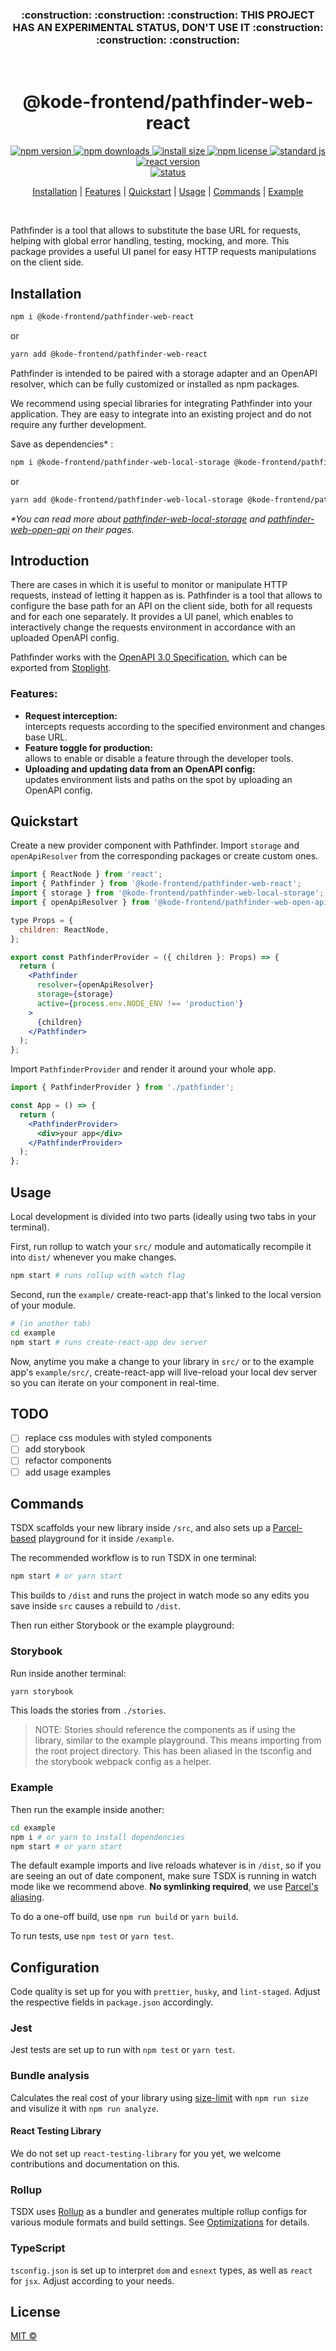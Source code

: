 <h3 align="center">:construction: :construction: :construction: THIS PROJECT HAS AN EXPERIMENTAL STATUS, DON'T USE IT :construction: :construction: :construction:</h3>
&nbsp;

<h1 align="center">@kode-frontend/pathfinder-web-react</h1>

<div align="center">
  <a href="https://www.npmjs.com/package/@kode-frontend/pathfinder-web-react">
		<img alt="npm version" src="https://img.shields.io/npm/v/@kode-frontend/pathfinder-web-react.svg">
	</a>
  <a href="https://www.npmjs.com/package/@kode-frontend/pathfinder-web-react">
		<img alt="npm downloads" src="https://img.shields.io/npm/dt/@kode-frontend/pathfinder-web-react.svg">
	</a>
  <a href="https://packagephobia.com/result?p=@kode-frontend/pathfinder-web-react">
		<img alt="install size" src="https://packagephobia.com/badge?p=@kode-frontend/pathfinder-web-react">
	</a>
  <a href="https://github.com/appKODE/pathfinder-web-react/blob/main/LICENSE">
		<img alt="npm license" src="https://img.shields.io/npm/l/@kode-frontend/pathfinder-web-react.svg">
	</a>
  <a href="https://standardjs.com">
		<img alt="standard js" src="https://img.shields.io/badge/code_style-standard-brightgreen.svg">
	</a>
  <a href="https://reactjs.org/">
		<img alt="react version" src="https://img.shields.io/badge/react->=16-green?style=flat&logo">
	</a>
  <br>
  <a href="#">
		<img alt="status" src="https://img.shields.io/badge/status-experimental-red?style=flat&logo">
	</a>
</div>

<p align="center">
  <a href="#installation">Installation</a> | 
  <a href="#features">Features</a> |
  <a href="#quickstart">Quickstart</a> |
  <a href="#usage">Usage</a> |
  <a href="#commands">Commands</a> |
  <a href="#example">Example</a>
</p>
&nbsp;

Pathfinder is a tool that allows to substitute the base URL for requests, helping with global error handling, testing, mocking, and more. This package provides a useful UI panel for easy HTTP requests manipulations on the client side.

## Installation

```bash
npm i @kode-frontend/pathfinder-web-react
```

or

```bash
yarn add @kode-frontend/pathfinder-web-react
```

Pathfinder is intended to be paired with a storage adapter and an OpenAPI resolver, which can be fully customized or installed as npm packages.

We recommend using special libraries for integrating Pathfinder into your application. They are easy to integrate into an existing project and do not require any further development.

Save as dependencies\* :

```bash
npm i @kode-frontend/pathfinder-web-local-storage @kode-frontend/pathfinder-web-open-api
```

or

```bash
yarn add @kode-frontend/pathfinder-web-local-storage @kode-frontend/pathfinder-web-open-api
```

_\*You can read more about [pathfinder-web-local-storage](https://www.npmjs.com/package/@kode-frontend/pathfinder-web-local-storage) and [pathfinder-web-open-api](https://www.npmjs.com/package/@kode-frontend/pathfinder-web-open-api) on their pages._

## Introduction

There are cases in which it is useful to monitor or manipulate HTTP requests, instead of letting it happen as is. Pathfinder is a tool that allows to configure the base path for an API on the client side, both for all requests and for each one separately. It provides a UI panel, which enables to interactively change the requests environment in accordance with an uploaded OpenAPI config.

Pathfinder works with the [OpenAPI 3.0 Specification](https://swagger.io/specification/), which can be exported from [Stoplight](https://stoplight.io/).

### Features:

- **Request interception:**\
   intercepts requests according to the specified environment and changes base URL.
- **Feature toggle for production:**\
   allows to enable or disable a feature through the developer tools.
- **Uploading and updating data from an OpenAPI config:**\
   updates environment lists and paths on the spot by uploading an OpenAPI config.

## Quickstart

Create a new provider component with Pathfinder. Import `storage` and `openApiResolver` from the corresponding packages or create custom ones.

```jsx
import { ReactNode } from 'react';
import { Pathfinder } from '@kode-frontend/pathfinder-web-react';
import { storage } from '@kode-frontend/pathfinder-web-local-storage';
import { openApiResolver } from '@kode-frontend/pathfinder-web-open-api';

type Props = {
  children: ReactNode,
};

export const PathfinderProvider = ({ children }: Props) => {
  return (
    <Pathfinder
      resolver={openApiResolver}
      storage={storage}
      active={process.env.NODE_ENV !== 'production'}
    >
      {children}
    </Pathfinder>
  );
};
```

Import `PathfinderProvider` and render it around your whole app.

```jsx
import { PathfinderProvider } from './pathfinder';

const App = () => {
  return (
    <PathfinderProvider>
      <div>your app</div>
    </PathfinderProvider>
  );
};
```

## Usage

Local development is divided into two parts (ideally using two tabs in your terminal).

First, run rollup to watch your `src/` module and automatically recompile it into `dist/` whenever you make changes.

```bash
npm start # runs rollup with watch flag
```

Second, run the `example/` create-react-app that's linked to the local version of your module.

```bash
# (in another tab)
cd example
npm start # runs create-react-app dev server
```

Now, anytime you make a change to your library in `src/` or to the example app's `example/src/`, create-react-app will live-reload your local dev server so you can iterate on your component in real-time.

## TODO

- [ ] replace css modules with styled components
- [ ] add storybook
- [ ] refactor components
- [ ] add usage examples

## Commands

TSDX scaffolds your new library inside `/src`, and also sets up a [Parcel-based](https://parceljs.org) playground for it inside `/example`.

The recommended workflow is to run TSDX in one terminal:

```bash
npm start # or yarn start
```

This builds to `/dist` and runs the project in watch mode so any edits you save inside `src` causes a rebuild to `/dist`.

Then run either Storybook or the example playground:

### Storybook

Run inside another terminal:

```bash
yarn storybook
```

This loads the stories from `./stories`.

> NOTE: Stories should reference the components as if using the library, similar to the example playground. This means importing from the root project directory. This has been aliased in the tsconfig and the storybook webpack config as a helper.

### Example

Then run the example inside another:

```bash
cd example
npm i # or yarn to install dependencies
npm start # or yarn start
```

The default example imports and live reloads whatever is in `/dist`, so if you are seeing an out of date component, make sure TSDX is running in watch mode like we recommend above. **No symlinking required**, we use [Parcel's aliasing](https://parceljs.org/module_resolution.html#aliases).

To do a one-off build, use `npm run build` or `yarn build`.

To run tests, use `npm test` or `yarn test`.

## Configuration

Code quality is set up for you with `prettier`, `husky`, and `lint-staged`. Adjust the respective fields in `package.json` accordingly.

### Jest

Jest tests are set up to run with `npm test` or `yarn test`.

### Bundle analysis

Calculates the real cost of your library using [size-limit](https://github.com/ai/size-limit) with `npm run size` and visulize it with `npm run analyze`.

#### React Testing Library

We do not set up `react-testing-library` for you yet, we welcome contributions and documentation on this.

### Rollup

TSDX uses [Rollup](https://rollupjs.org) as a bundler and generates multiple rollup configs for various module formats and build settings. See [Optimizations](#optimizations) for details.

### TypeScript

`tsconfig.json` is set up to interpret `dom` and `esnext` types, as well as `react` for `jsx`. Adjust according to your needs.

## License

[MIT ©](https://github.com/appKODE/pathfinder-web-react/LICENCE)
